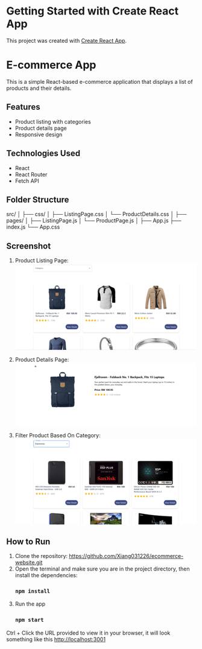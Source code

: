 # Getting Started with Create React App

This project was created with [Create React App](https://github.com/facebook/create-react-app).

# E-commerce App

This is a simple React-based e-commerce application that displays a list of products and their details.

## Features
- Product listing with categories
- Product details page
- Responsive design

## Technologies Used
- React
- React Router
- Fetch API

## Folder Structure
src/
│
├── css/
│   ├── ListingPage.css
│   └── ProductDetails.css
│
├── pages/
│   ├── ListingPage.js
│   └── ProductPage.js
│
├── App.js
├── index.js
└── App.css


## Screenshot
1. Product Listing Page:
![Product Listing Screenshot](public/assets/product_listing.png)

2. Product Details Page:
![Product Details Screenshot](public/assets/product_details.png)

3. Filter Product Based On Category:
![Product Filtered Screenshot](public/assets/product_filtered.png)

## How to Run
1. Clone the repository: https://github.com/Xiang031226/ecommerce-website.git
2. Open the terminal and make sure you are in the project directory, then install the dependencies:
   ### `npm install`
3. Run the app
   ### `npm start`

Ctrl + Click the URL provided to view it in your browser, it will look something like this [http://localhost:3001](http://localhost:3000)
